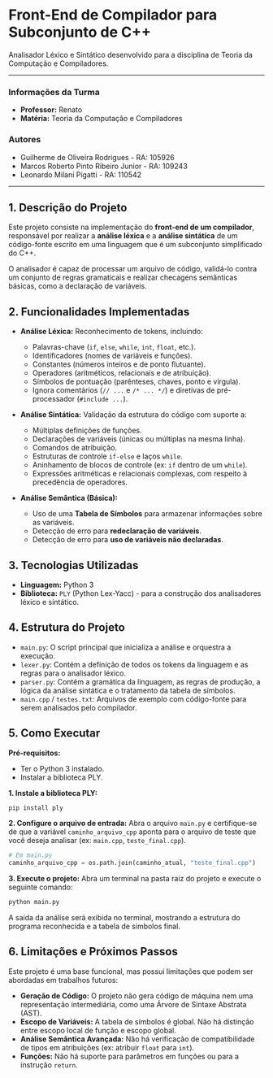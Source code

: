# Front-End de Compilador para Subconjunto de C++

Analisador Léxico e Sintático desenvolvido para a disciplina de Teoria da Computação e Compiladores.

---

### **Informações da Turma**

* **Professor:** Renato
* **Matéria:** Teoria da Computação e Compiladores

### **Autores**

* Guilherme de Oliveira Rodrigues - RA: 105926
* Marcos Roberto Pinto Ribeiro Junior - RA: 109243
* Leonardo Milani Pigatti - RA: 110542

---

## 1. Descrição do Projeto

Este projeto consiste na implementação do **front-end de um compilador**, responsável por realizar a **análise léxica** e a **análise sintática** de um código-fonte escrito em uma linguagem que é um subconjunto simplificado do C++.

O analisador é capaz de processar um arquivo de código, validá-lo contra um conjunto de regras gramaticais e realizar checagens semânticas básicas, como a declaração de variáveis.

## 2. Funcionalidades Implementadas

* **Análise Léxica:** Reconhecimento de tokens, incluindo:
    * Palavras-chave (`if`, `else`, `while`, `int`, `float`, etc.).
    * Identificadores (nomes de variáveis e funções).
    * Constantes (números inteiros e de ponto flutuante).
    * Operadores (aritméticos, relacionais e de atribuição).
    * Símbolos de pontuação (parênteses, chaves, ponto e vírgula).
    * Ignora comentários (`// ...` e `/* ... */`) e diretivas de pré-processador (`#include ...`).

* **Análise Sintática:** Validação da estrutura do código com suporte a:
    * Múltiplas definições de funções.
    * Declarações de variáveis (únicas ou múltiplas na mesma linha).
    * Comandos de atribuição.
    * Estruturas de controle `if-else` e laços `while`.
    * Aninhamento de blocos de controle (ex: `if` dentro de um `while`).
    * Expressões aritméticas e relacionais complexas, com respeito à precedência de operadores.

* **Análise Semântica (Básica):**
    * Uso de uma **Tabela de Símbolos** para armazenar informações sobre as variáveis.
    * Detecção de erro para **redeclaração de variáveis**.
    * Detecção de erro para **uso de variáveis não declaradas**.

## 3. Tecnologias Utilizadas

* **Linguagem:** Python 3
* **Biblioteca:** `PLY` (Python Lex-Yacc) - para a construção dos analisadores léxico e sintático.

## 4. Estrutura do Projeto

* `main.py`: O script principal que inicializa a análise e orquestra a execução.
* `lexer.py`: Contém a definição de todos os tokens da linguagem e as regras para o analisador léxico.
* `parser.py`: Contém a gramática da linguagem, as regras de produção, a lógica da análise sintática e o tratamento da tabela de símbolos.
* `main.cpp` / `testes.txt`: Arquivos de exemplo com código-fonte para serem analisados pelo compilador.

## 5. Como Executar

**Pré-requisitos:**
* Ter o Python 3 instalado.
* Instalar a biblioteca PLY.

**1. Instale a biblioteca PLY:**
```bash
pip install ply
```

**2. Configure o arquivo de entrada:**
Abra o arquivo `main.py` e certifique-se de que a variável `caminho_arquivo_cpp` aponta para o arquivo de teste que você deseja analisar (ex: `main.cpp`, `teste_final.cpp`).

```python
# Em main.py
caminho_arquivo_cpp = os.path.join(caminho_atual, "teste_final.cpp")
```

**3. Execute o projeto:**
Abra um terminal na pasta raiz do projeto e execute o seguinte comando:
```bash
python main.py
```

A saída da análise será exibida no terminal, mostrando a estrutura do programa reconhecida e a tabela de símbolos final.

## 6. Limitações e Próximos Passos

Este projeto é uma base funcional, mas possui limitações que podem ser abordadas em trabalhos futuros:
* **Geração de Código:** O projeto não gera código de máquina nem uma representação intermediária, como uma Árvore de Sintaxe Abstrata (AST).
* **Escopo de Variáveis:** A tabela de símbolos é global. Não há distinção entre escopo local de função e escopo global.
* **Análise Semântica Avançada:** Não há verificação de compatibilidade de tipos em atribuições (ex: atribuir `float` para `int`).
* **Funções:** Não há suporte para parâmetros em funções ou para a instrução `return`.